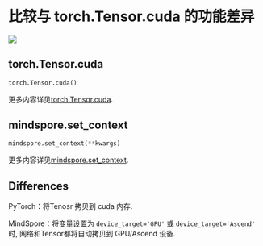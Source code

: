 # 比较与 torch.Tensor.cuda 的功能差异

<a href="https://gitee.com/mindspore/docs/blob/master/docs/mindspore/source_zh_cn/note/api_mapping/pytorch_diff/cuda.md" target="_blank"><img src="https://mindspore-website.obs.cn-north-4.myhuaweicloud.com/website-images/master/resource/_static/logo_source.png"></a>

## torch.Tensor.cuda

```python
torch.Tensor.cuda()
```

更多内容详见[torch.Tensor.cuda](https://pytorch.org/docs/1.5.0/tensors.html#torch.Tensor.cuda).

## mindspore.set_context

```python
mindspore.set_context(**kwargs)
```

更多内容详见[mindspore.set_context](https://mindspore.cn/docs/zh-CN/master/api_python/mindspore/mindspore.set_context.html#mindspore.set_context).

## Differences

PyTorch：将Tenosr 拷贝到 cuda 内存.

MindSpore：将变量设置为 `device_target='GPU'` 或 `device_target='Ascend'` 时, 网络和Tensor都将自动拷贝到 GPU/Ascend 设备.
